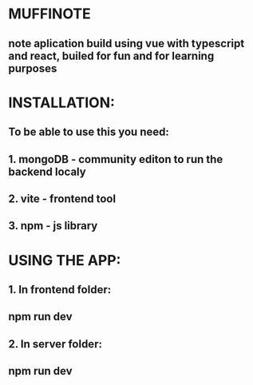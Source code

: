 # **MUFFINOTE**

## note aplication build using vue with typescript and react, builed for fun and for learning purposes



# INSTALLATION:

## To be able to use this you need:
## 1. mongoDB - community editon to run the backend localy
## 2. vite - frontend tool
## 3. npm - js library

# USING THE APP:

## 1. In frontend folder:
## npm run dev
## 2. In server folder:
## npm run dev


